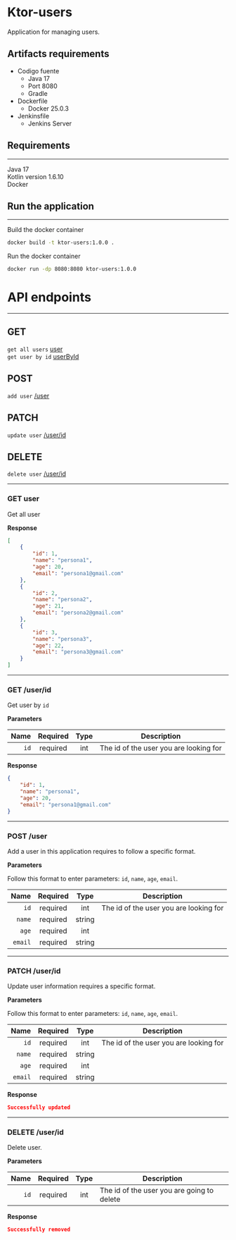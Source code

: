 # Ktor-users
Application for managing users.

## Artifacts requirements
- Codigo fuente
  - Java 17
  - Port 8080
  - Gradle
- Dockerfile
  - Docker 25.0.3
- Jenkinsfile
  - Jenkins Server

## Requirements
___
Java 17 <br/>
Kotlin version 1.6.10 <br/>
Docker

## Run the application
___

Build the docker container

```bash
docker build -t ktor-users:1.0.0 .
```

Run the docker container

```bash
docker run -dp 8080:8080 ktor-users:1.0.0
```

# API endpoints
___

## GET
`get all users` [user](#get-user) <br/>
`get user by id` [userById](#get-userid) <br/>

## POST
`add user` [/user](#post-user) <br/>

## PATCH
`update user` [/user/id](#patch-userid) <br/>

## DELETE
`delete user` [/user/id](#delete-userid) <br/>
___

### GET user
Get all user

**Response**

```json lines
[
    {
        "id": 1,
        "name": "persona1",
        "age": 20,
        "email": "persona1@gmail.com"
    },
    {
        "id": 2,
        "name": "persona2",
        "age": 21,
        "email": "persona2@gmail.com"
    },
    {
        "id": 3,
        "name": "persona3",
        "age": 22,
        "email": "persona3@gmail.com"
    }
]
```
___

### GET /user/id
Get user by `id`

**Parameters**

|              Name | Required | Type | Description                                  |
|------------------:|:--------:|:----:|----------------------------------------------|
|              `id` | required | int  | The id of the user you are looking for <br/> |

**Response**

```json lines
{
    "id": 1,
    "name": "persona1",
    "age": 20,
    "email": "persona1@gmail.com"
}
```
___

### POST /user
Add a user in this application requires to follow a specific format.

**Parameters**

Follow this format to enter parameters: `id`, `name`, `age`, `email`.

|    Name | Required |  Type  | Description                                  |
|--------:|:--------:|:------:|----------------------------------------------|
|    `id` | required |  int   | The id of the user you are looking for <br/> |
|  `name` | required | string |                                              |
|   `age` | required |  int   |                                              |
| `email` | required | string |                                              |

___


### PATCH /user/id
Update user information requires a specific format.

**Parameters**

Follow this format to enter parameters: `id`, `name`, `age`, `email`.

|    Name | Required |  Type  | Description                                  |
|--------:|:--------:|:------:|----------------------------------------------|
|    `id` | required |  int   | The id of the user you are looking for <br/> |
|  `name` | required | string |                                              |
|   `age` | required |  int   |                                              |
| `email` | required | string |                                              |

**Response**

```json lines
Successfully updated
```

___

### DELETE /user/id
Delete user.

**Parameters**

|              Name | Required | Type | Description                                       |
|------------------:|:--------:|:----:|---------------------------------------------------|
|              `id` | required | int  | The id of the user you are going to delete  <br/> |

**Response**

```json lines
Successfully removed
```
